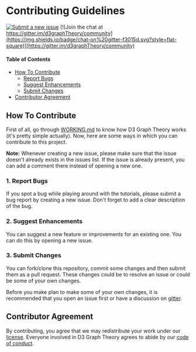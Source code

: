 # Contributing Guidelines

[![Submit a new issue](https://img.shields.io/badge/add-new%20issue-green.svg?style=flat-square)](https://github.com/mrpandey/d3graphTheory/issues/new)
[![Join the chat at https://gitter.im/d3graphTheory/community](https://img.shields.io/badge/chat-on%20gitter-f3015d.svg?style=flat-square)](https://gitter.im/d3graphTheory/community)

#### Table of Contents

- [How To Contribute](#how-to-contribute)
  * [Report Bugs](#report-bugs)
  * [Suggest Enhancements](#suggest-enhancements)
  * [Submit Changes](#submit-changes)
- [Contributor Agreement](#contributor-agreement)

## How To Contribute

First of all, go through [WORKING.md](https://github.com/mrpandey/d3graphTheory/blob/master/WORKING.md) to know how D3 Graph Theory works (it's pretty simple actually). Now, here are some ways in which you can contribute to this project.

**Note:** Whenever creating a new issue, please make sure that the issue doesn't already exists in the issues list. If the issue is already present, you can add a comment there instead of opening a new one.

### 1. Report Bugs

If you spot a bug while playing around with the tutorials, please submit a bug report by creating a new issue. Don't forget to add a clear description of the bug.

### 2. Suggest Enhancements

You can suggest a new feature or improvements for an existing one. You can do this by opening a new issue.

### 3. Submit Changes

You can fork/clone this repository, commit some changes and then submit them as a pull request. These changes could be to resolve an issue or could be some of your own changes.

Before you make plan to make some of your own changes, it is recommended that you open an issue first or have a discussion on [gitter](https://gitter.im/d3graphTheory/community).

## Contributor Agreement

By contributing, you agree that we may redistribute your work under our [license](https://github.com/mrpandey/d3graphTheory/blob/master/LICENSE). Everyone involved in D3 Graph Theory agrees to abide by our [code of conduct](https://github.com/mrpandey/d3graphTheory/blob/master/CODE_OF_CONDUCT.md).